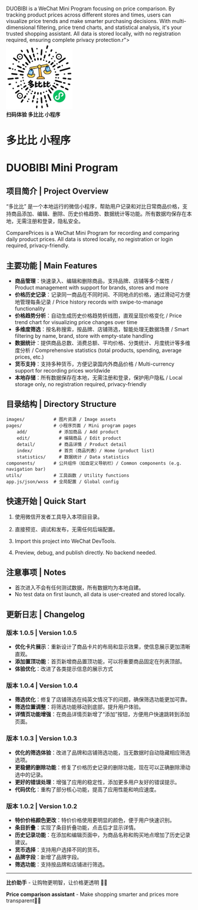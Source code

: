 <div align="## 项目简介 | Project Overview

"多比比"是一款专注于价格比较的微信小程序，帮助用户追踪和对比日常商品价格。通过记录商品在不同店铺、不同时间的价格，用户可以直观地看到价格趋势，做出更明智的购买决策。支持多维度筛选、价格趋势图表、数据统计分析等功能，是您省钱购物的得力助手。所有数据完全保存在本地，无需注册和登录，充分保障用户隐私安全。

DUOBIBI is a WeChat Mini Program focusing on price comparison. By tracking product prices across different stores and times, users can visualize price trends and make smarter purchasing decisions. With multi-dimensional filtering, price trend charts, and statistical analysis, it's your trusted shopping assistant. All data is stored locally, with no registration required, ensuring complete privacy protection.r">
	<img src="./小程序二维码.jpg" alt="ComparePrices小程序二维码" width="180" />
	<br />
	<b>扫码体验 多比比 小程序</b>
</div>

# 多比比 小程序

# DUOBIBI Mini Program



## 项目简介 | Project Overview

“多比比” 是一个本地运行的微信小程序，帮助用户记录和对比日常商品价格，支持商品添加、编辑、删除、历史价格趋势、数据统计等功能。所有数据均保存在本地，无需注册和登录，隐私安全。

ComparePrices is a WeChat Mini Program for recording and comparing daily product prices. All data is stored locally, no registration or login required, privacy-friendly.



## 主要功能 | Main Features

- **商品管理**：快速录入、编辑和删除商品，支持品牌、店铺等多个属性 / Product management with support for brands, stores and more
- **价格历史记录**：记录同一商品在不同时间、不同地点的价格，通过滑动可方便地管理每条记录 / Price history records with swipe-to-manage functionality
- **价格趋势分析**：自动生成历史价格趋势折线图，直观呈现价格变化 / Price trend chart for visualizing price changes over time
- **多维度筛选**：按名称搜索，按品牌、店铺筛选，智能处理无数据场景 / Smart filtering by name, brand, store with empty-state handling
- **数据统计**：提供商品总数、消费总额、平均价格、分类统计、月度统计等多维度分析 / Comprehensive statistics (total products, spending, average prices, etc.)
- **货币支持**：支持多种货币，方便记录国内外商品价格 / Multi-currency support for recording prices worldwide
- **本地存储**：所有数据保存在本地，无需注册和登录，保护用户隐私 / Local storage only, no registration required, privacy-friendly



## 目录结构 | Directory Structure

```
images/           # 图片资源 / Image assets
pages/            # 小程序页面 / Mini program pages
	add/            # 添加商品 / Add product
	edit/           # 编辑商品 / Edit product
	detail/         # 商品详情 / Product detail
	index/          # 首页（商品列表）/ Home (product list)
	statistics/     # 数据统计 / Data statistics
components/       # 公共组件（如自定义导航栏）/ Common components (e.g. navigation bar)
utils/            # 工具函数 / Utility functions
app.js/json/wxss  # 全局配置 / Global config
```



## 快速开始 | Quick Start

1. 使用微信开发者工具导入本项目目录。
2. 直接预览、调试和发布，无需任何后端配置。

1. Import this project into WeChat DevTools.
2. Preview, debug, and publish directly. No backend needed.



## 注意事项 | Notes

- 首次进入不会有任何测试数据，所有数据均为本地自建。
- No test data on first launch, all data is user-created and stored locally.



## 更新日志 | Changelog

### 版本 1.0.5 | Version 1.0.5

- **优化卡片展示**：重新设计了商品卡片的布局和显示效果，使信息展示更加清晰直观。
- **添加置顶功能**：首页新增商品置顶功能，可以将重要商品固定在列表顶部。
- **体验优化**：改进了各类提示信息的展示方式

### 版本 1.0.4 | Version 1.0.4

- **筛选优化**：修复了店铺筛选在纯英文情况下的问题，确保筛选功能更加可靠。
- **筛选位置调整**：将筛选功能移动到底部，提升用户体验。
- **详情页功能增强**：在商品详情页新增了“添加”按钮，方便用户快速跳转到添加页面。

### 版本 1.0.3 | Version 1.0.3

- **优化的筛选体验**：改进了品牌和店铺筛选功能，当无数据时自动隐藏相应筛选选项。
- **更稳健的删除功能**：修复了价格历史记录的删除功能，现在可以正确删除滑动选中的记录。
- **更好的错误处理**：增强了应用的稳定性，添加更多用户友好的错误提示。
- **代码优化**：重构了部分核心功能，提高了应用性能和响应速度。

### 版本 1.0.2 | Version 1.0.2

- **特价价格颜色更改**：特价价格使用更明显的颜色，便于用户快速识别。
- **条目折叠**：实现了条目折叠功能，点击后才显示详情。
- **历史记录功能**：在添加和编辑页面中，为商品名称和购买地点增加了历史记录建议。
- **货币选择**：支持用户选择不同的货币。
- **品牌字段**：新增了品牌字段。
- **筛选功能**：支持按品牌和店铺进行筛选。

---

**比价助手** - 让购物更明智，让价格更透明 🛒✨

**Price comparison assistant** - Make shopping smarter and prices more transparent🛒✨

